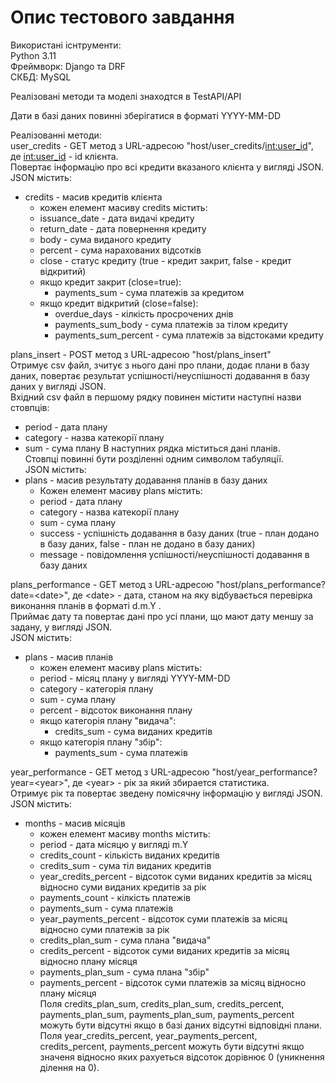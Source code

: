 # Опис тестового завдання

Використані існтрументи:<br> 
Python 3.11<br> 
Фреймворк: Django та DRF<br> 
СКБД: MySQL<br> 


Реалізовані методи та моделі знаходтся в TestAPI/API<br> 

Дати в базі даних повинні зберігатися в форматі YYYY-MM-DD<br> 

Реалізованні методи:<br> 
user_credits - GET метод з URL-адресою "host/user_credits/<int:user_id>", де <int:user_id> - id клієнта.<br>
Повертає інформацію про всі кредити вказаного клієнта у вигляді JSON.<br>
JSON містить:
- credits - масив кредитів клієнта
	- кожен елемент масиву credits містить:
	- issuance_date - дата видачі кредиту
	- return_date - дата повернення кредиту
	- body - сума виданого кредиту
	- percent - сума нарахованих відсотків
	- close - статус кредиту (true - кредит закрит, false - кредит відкритий)
	- якщо кредит закрит (close=true):
		- payments_sum - сума платежів за кредитом
	- якщо кредит відкритий (close=false):
		- overdue_days - кілкість просрочених днів
		- payments_sum_body - сума платежів за тілом кредиту
		- payments_sum_percent - сума платежів за відстоками кредиту


plans_insert - POST метод з URL-адресою "host/plans_insert"<br>
Отримує csv файл, зчитує з нього дані про плани, додає плани в базу даних, повертає результат успішності/неуспішності додавання в базу даних у вигляді JSON.<br>
Вхідний csv файл в першому рядку повинен містити наступні назви стовпців:
- period - дата плану
- category - назва катекорії плану
- sum - сума плану
В наступних рядка міститься дані планів.<br>
Cтовпці повинні бути розділенні одним символом табуляції.<br>
JSON містить:
- plans - масив результату додавання планів в базу даних
	- Кожен елемент масиву plans містить:
	- period - дата плану
	- category - назва катекорії плану
	- sum - сума плану
	- success - успішність додавання в базу даних (true - план додано в базу даних, false - план не додано в базу даних)
	- message - повідомлення успішності/неуспішності додавання в базу даних


plans_performance - GET метод з URL-адресою "host/plans_performance?date=\<date\>", де \<date\> -  дата, станом на яку відбувається перевірка виконання планів в форматі d.m.Y .<br>
Приймає дату та повертає дані про усі плани, що мают дату меншу за задану, у вигляді JSON.<br>
JSON містить:
- plans - масив планів
	- кожен елемент масиву plans містить:
	- period - місяц плану у вигляді YYYY-MM-DD
	- category - категорія плану
	- sum - сума плану
	- percent - відсоток виконання плану
	- якщо категорія плану "видача":
		- credits_sum - сума виданих кредитів
	- якщо категорія плану "збір":
		- payments_sum - сума платежів


year_performance - GET метод з URL-адресою "host/year_performance?year=\<year\>", де \<year\> - рік за який збирается статистика.<br>
Отримує рік та повертає зведену помісячну інформацію у вигляді JSON.<br>
JSON містить:
- months - масив місяців
	- кожен елемент масиву months містить:
	- period - дата місяцю у вигляді m.Y
	- credits_count - кількість виданих кредитів
	- credits_sum - сума тіл виданих кредитів
	- year_credits_percent - відсоток суми виданих кредитів за місяц відносно суми виданих кредитів за рік
	- payments_count - кілкість платежів
	- payments_sum - сума платежів
	- year_payments_percent - відсоток суми платежів за місяц відносно суми платежів за рік
	- credits_plan_sum - сума плана "видача"
	- credits_percent - відсоток суми виданих кредитів за місяц відносно плану місяця
	- payments_plan_sum - сума плана "збір"
	- payments_percent - відсоток суми платежів за місяц відносно плану місяця<br>
Поля credits_plan_sum, credits_plan_sum, credits_percent, payments_plan_sum, payments_plan_sum, payments_percent можуть бути відсутні якщо в базі даних відсутні відповідні плани.<br>
Поля year_credits_percent, year_payments_percent, credits_percent, payments_percent можуть бути відсутні якщо значеня відносно яких рахуеться відсоток дорівнює 0 (уникнення ділення на 0).	<br>
